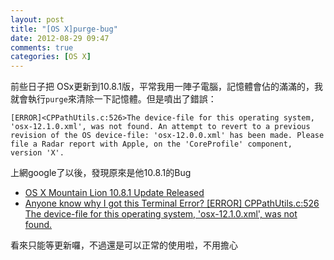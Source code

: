 ```yaml
---
layout: post
title: "[OS X]purge-bug"
date: 2012-08-29 09:47
comments: true
categories: [OS X]
---
```


前些日子把 OSx更新到10.8.1版，平常我用一陣子電腦，記憶體會佔的滿滿的，我就會執行`purge`來清除一下記憶體。但是噴出了錯誤：


    [ERROR]<CPPathUtils.c:526>The device-file for this operating system, 'osx-12.1.0.xml', was not found. An attempt to revert to a previous revision of the OS device-file: 'osx-12.0.0.xml' has been made. Please file a Radar report with Apple, on the 'CoreProfile' component, version 'X'.

上網google了以後，發現原來是他10.8.1的Bug

- [OS X Mountain Lion 10.8.1 Update Released](http://osxdaily.com/2012/08/23/os-x-mountain-lion-10-8-1-update-released/)
- [Anyone know why I got this Terminal Error? [ERROR]     <CPPathUtils.c:526>     The device-file for this operating system, 'osx-12.1.0.xml', was not found.](https://discussions.apple.com/thread/4239648?start=0&tstart=0)

看來只能等更新囉，不過還是可以正常的使用啦，不用擔心

